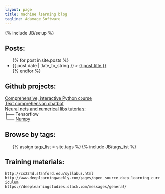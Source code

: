 ```yaml
---
layout: page
title: machine learning blog
tagline: Adamage Software
---
```

{% include JB/setup %}

## Posts:

<ul class="posts">
  {% for post in site.posts %}
    <li><span>{{ post.date | date_to_string }}</span> &raquo; <a href="{{ BASE_PATH }}{{ post.url }}">{{ post.title }}</a></li>
  {% endfor %}
</ul>

## Github projects:
<a href="https://github.com/Adamage/python-training">Comprehensive, interactive Python course</a> <br>
<a href="https://github.com/Adamage/text_comprehension_chatbot">Text comprehension chatbot</a> <br>
<a href="https://github.com/Adamage/neural-nets-tutorials">Neural nets and numerical libs tutorials:</a> <br>
├── <a href="https://github.com/Adamage/neural-nets-tutorials/tree/master/tensorflow">Tensorflow</a>  <br>
└── <a href="https://github.com/Adamage/neural-nets-tutorials/tree/master/numpy-tutorials">Numpy</a> <br>
    
## Browse by tags:
<ul class="tag_box inline">
  {% assign tags_list = site.tags %}  
  {% include JB/tags_list %}
</ul>

## Training materials:
`http://cs224d.stanford.edu/syllabus.html`<br>
`http://www.deeplearningweekly.com/pages/open_source_deep_learning_curriculum`<br>
`https://deeplearningstudies.slack.com/messages/general/`<br>
